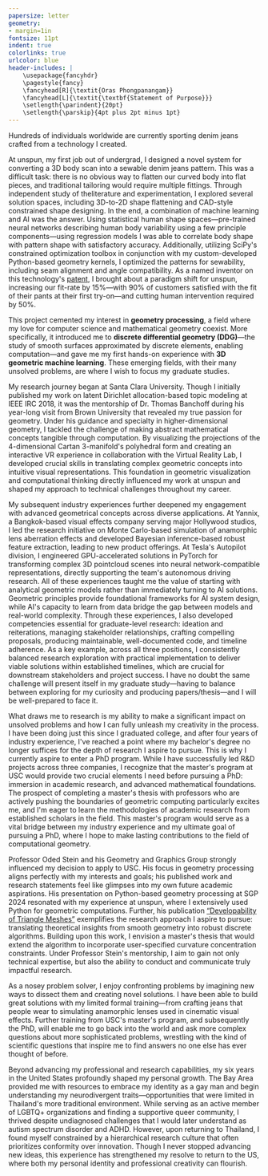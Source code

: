 ```yaml
---
papersize: letter
geometry:
- margin=1in
fontsize: 11pt
indent: true
colorlinks: true
urlcolor: blue
header-includes: |
    \usepackage{fancyhdr}
    \pagestyle{fancy}
    \fancyhead[R]{\textit{Oras Phongpanangam}}
    \fancyhead[L]{\textit{\textbf{Statement of Purpose}}}
    \setlength{\parindent}{20pt}
    \setlength{\parskip}{4pt plus 2pt minus 1pt}
---
```

Hundreds of individuals worldwide are currently sporting denim jeans crafted from a technology I created. 

At unspun, my first job out of undergrad, I designed a novel system for converting a 3D body scan into a sewable denim jeans pattern. This was a difficult task: there is no obvious way to flatten our curved body into flat pieces, and traditional tailoring would require multiple fittings. Through independent study of theliterature and experimentation, I explored several solution spaces, including 3D-to-2D shape flattening and CAD-style constrained shape designing. In the end, a combination of machine learning and AI was the answer. Using statistical human shape spaces—pre-trained neural networks describing human body variability using a few principle components—using regression models I was able to correlate body shape with pattern shape with satisfactory accuracy. Additionally, utilizing SciPy's constrained optimization toolbox in conjunction with my custom-developed Python-based geometry kernels, I optimized the patterns for sewability, including seam alignment and angle compatibility. As a named inventor on this technology's [patent](https://patentcenter.uspto.gov/applications/PCT%2FUS23%2F11979), I brought about a paradigm shift for unspun, increasing our fit-rate by 15%—with 90% of customers satisfied with the fit of their pants at their first try-on—and cutting human intervention required by 50%. 

This project cemented my interest in **geometry processing**, a field where my love for computer science and mathematical geometry coexist. More specifically, it introduced me to **discrete differential geometry (DDG)**—the study of smooth surfaces approximated by discrete elements, enabling computation—and gave me my first hands-on experience with **3D geometric machine learning**. These emerging fields, with their many unsolved problems, are where I wish to focus my graduate studies.

My research journey began at Santa Clara University. Though I initially published my work on latent Dirichlet allocation-based topic modeling at IEEE IRC 2018, it was the mentorship of Dr. Thomas Banchoff during his year-long visit from Brown University that revealed my true passion for geometry. Under his guidance and specialty in higher-dimensional geometry, I tackled the challenge of making abstract mathematical concepts tangible through computation. By visualizing the projections of the 4-dimensional Cartan 3-manifold's polyhedral form and creating an interactive VR experience in collaboration with the Virtual Reality Lab, I developed crucial skills in translating complex geometric concepts into intuitive visual representations. This foundation in geometric visualization and computational thinking directly influenced my work at unspun and shaped my approach to technical challenges throughout my career.

My subsequent industry experiences further deepened my engagement with advanced geometrical concepts across diverse applications. At Yannix, a Bangkok-based visual effects company serving major Hollywood studios, I led the research initiative on Monte Carlo-based simulation of anamorphic lens aberration effects and developed Bayesian inference-based robust feature extraction, leading to new product offerings. At Tesla's Autopilot division, I engineered GPU-accelerated solutions in PyTorch for transforming complex 3D pointcloud scenes into neural network-compatible representations, directly supporting the team's autonomous driving research. All of these experiences taught me the value of starting with analytical geometric  models rather than immediately turning to AI solutions. Geometric principles provide foundational frameworks for AI system design, while AI's capacity to learn from data bridge the gap between models and real-world complexity. 
Through these experiences, I also developed competencies essential for graduate-level research: ideation and reiterations, managing stakeholder relationships, crafting compelling proposals, producing maintainable, well-documented code, and timeline adherence. As a key example, across all three positions, I consistently balanced research exploration with practical implementation to deliver viable solutions within established timelines, which are crucial for downstream stakeholders and project success. I have no doubt the same challenge will present itself in my graduate study—having to balance between exploring for my curiosity and producing papers/thesis—and I will be well-prepared to face it. 

What draws me to research is my ability to make a significant impact on unsolved problems and how I can fully unleash my creativity in the process. I have been doing just this since I graduated college, and after four years of industry experience, I've reached a point where my bachelor's degree no longer suffices for the depth of research I aspire to pursue. This is why I currently aspire to enter a PhD program. While I have successfully led R&D projects across three companies, I recognize that the master's program at USC would provide two crucial elements I need before pursuing a PhD: immersion in academic research, and advanced mathematical foundations. The prospect of completing a master's thesis with professors who are actively pushing the boundaries of geometric computing particularly excites me, and I'm eager to learn the methodologies of academic research from established scholars in the field. This master's program would serve as a vital bridge between my industry experience and my ultimate goal of pursuing a PhD, where I hope to make lasting contributions to the field of computational geometry.

Professor Oded Stein and his Geometry and Graphics Group strongly influenced my decision to apply to USC. His focus in geometry processing aligns perfectly with my interests and goals; his published work and research statements feel like glimpses into my own future academic aspirations. His presentation on Python-based geometry processing at SGP 2024 resonated with my experience at unspun, where I extensively used Python for geometric computations. Further, his publication [“Developability of Triangle Meshes”](https://www.cs.cmu.edu/~kmcrane/Projects/DiscreteDevelopable/) exemplifies the research approach I aspire to pursue: translating theoretical insights from smooth geometry into robust discrete algorithms. Building upon this work, I envision a master's thesis that would extend the algorithm to incorporate user-specified curvature concentration constraints. Under Professor Stein's mentorship, I aim to gain not only technical expertise, but also the ability to conduct and communicate truly impactful research.

As a nosey problem solver, I enjoy confronting problems by imagining new ways to dissect them and creating novel solutions. I have been able to build great solutions with my limited formal training—from crafting jeans that people wear to simulating anamorphic lenses used in cinematic visual effects. Further training from USC's  master's program, and subsequently the PhD,  will enable me to go back into the world and ask more complex questions about more sophisticated problems, wrestling with the kind of scientific questions that inspire me to find answers no one else has ever thought of before.

Beyond advancing my professional and research capabilities, my six years in the United States profoundly shaped my personal growth. The Bay Area provided me with resources to embrace my identity as a gay man and begin understanding my neurodivergent traits—opportunities that were limited in Thailand's more traditional environment. While serving as an active member of LGBTQ+ organizations and finding a supportive queer community, I thrived despite undiagnosed challenges that I would later understand as autism spectrum disorder and ADHD. However, upon returning to Thailand, I found myself constrained by a hierarchical research culture that often prioritizes conformity over innovation. Though I never stopped advancing new ideas, this experience has strengthened my resolve to return to the US, where both my personal identity and professional creativity can flourish.
